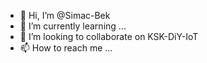 - 👋 Hi, I’m @Simac-Bek
- 🌱 I’m currently learning ...
- 💞️ I’m looking to collaborate on KSK-DiY-IoT
- 📫 How to reach me ...

<!---
Simac-Bek/Simac-Bek is a ✨ special ✨ repository because its `README.md` (this file) appears on your GitHub profile.
You can click the Preview link to take a look at your changes.
--->
